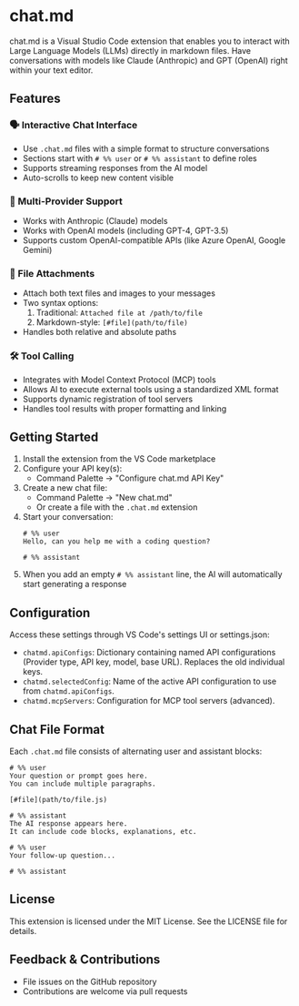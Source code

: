 # chat.md

chat.md is a Visual Studio Code extension that enables you to interact with Large Language Models (LLMs) directly in markdown files. Have conversations with models like Claude (Anthropic) and GPT (OpenAI) right within your text editor.

## Features

### 🗣️ Interactive Chat Interface
- Use `.chat.md` files with a simple format to structure conversations
- Sections start with `# %% user` or `# %% assistant` to define roles
- Supports streaming responses from the AI model
- Auto-scrolls to keep new content visible

### 🔌 Multi-Provider Support
- Works with Anthropic (Claude) models
- Works with OpenAI models (including GPT-4, GPT-3.5)
- Supports custom OpenAI-compatible APIs (like Azure OpenAI, Google Gemini)

### 📎 File Attachments
- Attach both text files and images to your messages
- Two syntax options:
  1. Traditional: `Attached file at /path/to/file`
  2. Markdown-style: `[#file](path/to/file)`
- Handles both relative and absolute paths

### 🛠️ Tool Calling
- Integrates with Model Context Protocol (MCP) tools
- Allows AI to execute external tools using a standardized XML format
- Supports dynamic registration of tool servers
- Handles tool results with proper formatting and linking

## Getting Started

1. Install the extension from the VS Code marketplace
2. Configure your API key(s):
   - Command Palette → "Configure chat.md API Key"
3. Create a new chat file:
   - Command Palette → "New chat.md"
   - Or create a file with the `.chat.md` extension
4. Start your conversation:
   ```
   # %% user
   Hello, can you help me with a coding question?

   # %% assistant
   
   ```
5. When you add an empty `# %% assistant` line, the AI will automatically start generating a response

## Configuration

Access these settings through VS Code's settings UI or settings.json:

- `chatmd.apiConfigs`: Dictionary containing named API configurations (Provider type, API key, model, base URL). Replaces the old individual keys.
- `chatmd.selectedConfig`: Name of the active API configuration to use from `chatmd.apiConfigs`.
- `chatmd.mcpServers`: Configuration for MCP tool servers (advanced).

## Chat File Format

Each `.chat.md` file consists of alternating user and assistant blocks:

```
# %% user
Your question or prompt goes here.
You can include multiple paragraphs.

[#file](path/to/file.js)

# %% assistant
The AI response appears here.
It can include code blocks, explanations, etc.

# %% user
Your follow-up question...

# %% assistant

```

## License

This extension is licensed under the MIT License. See the LICENSE file for details.

## Feedback & Contributions

- File issues on the GitHub repository
- Contributions are welcome via pull requests
